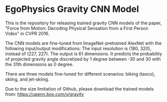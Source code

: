 # EgoPhysics Gravity CNN Model

This is the repository for releasing trained gravity CNN models of the paper, "Force from Motion: Decoding Physical Sensation from a First Person Video" in CVPR 2016.


The CNN models are fine-tuned from ImageNet-pretrained AlexNet with the following input/output modifications:
The input resolution is (180, 320), instead of (227, 227).
The output is 61 dimensions. It predicts the probability of projected gravity angle discretized by 1 degree between -30 and 30 with the 31th dimensions as 0 degree.

There are three models fine-tuned for different scenarios: biking (taxco), skiing, and jet-skiing.

Due to the size limitation of Github, please download the trained models from: 
https://upenn.box.com/v/gravity
